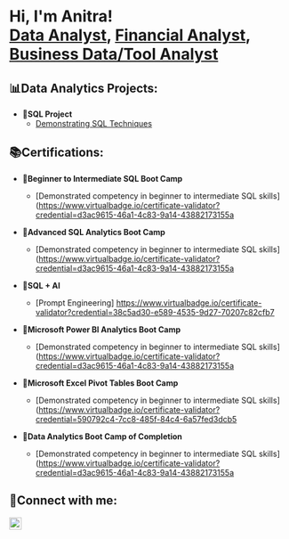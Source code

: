 <h1>Hi, I'm Anitra! <br/><a 
href="https://www.linkedin.com/in/anitra-harper/"> Data Analyst</a>, <a
href=>Financial Analyst</a>, <a
href=>Business Data/Tool Analyst</a></h1>

<h2>📊Data Analytics Projects:</h2>

- <b>💾SQL Project</b>
  - [Demonstrating SQL 
Techniques]("https://github.com/aeharper2001/aeharper2001/SQL_Techniques.git)


<h2>📚Certifications:</h2>

- <b>📜Beginner to Intermediate SQL Boot Camp</b>
  - [Demonstrated competency in beginner to intermediate SQL skills] (https://www.virtualbadge.io/certificate-validator?credential=d3ac9615-46a1-4c83-9a14-43882173155a

- <b>📜Advanced SQL Analytics Boot Camp</b>
  - [Demonstrated competency in beginner to intermediate SQL skills] (https://www.virtualbadge.io/certificate-validator?credential=d3ac9615-46a1-4c83-9a14-43882173155a

- <b>📜SQL + AI</b>
  - [Prompt Engineering] https://www.virtualbadge.io/certificate-validator?credential=38c5ad30-e589-4535-9d27-70207c82cfb7

- <b>📜Microsoft Power BI Analytics Boot Camp</b>
  - [Demonstrated competency in beginner to intermediate SQL skills] (https://www.virtualbadge.io/certificate-validator?credential=d3ac9615-46a1-4c83-9a14-43882173155a

- <b>📜Microsoft Excel Pivot Tables Boot Camp</b>
  - [Demonstrated competency in beginner to intermediate SQL skills] (https://www.virtualbadge.io/certificate-validator?credential=590792c4-7cc8-485f-84c4-6a57fed3dcb5

- <b>📜Data Analytics Boot Camp of Completion</b>
  - [Demonstrated competency in beginner to intermediate SQL skills] (https://www.virtualbadge.io/certificate-validator?credential=d3ac9615-46a1-4c83-9a14-43882173155a

<h2>📱Connect with me:</h2>
<a href="https://www.linkedin.com/in/anitra-harper/" target="_blank">
  <img align="left" alt="Anitra Harper" width="22px" src="https://cdn.jsdelivr.net/npm/simple-icons@v3/icons/linkedin.svg" />
</a>
